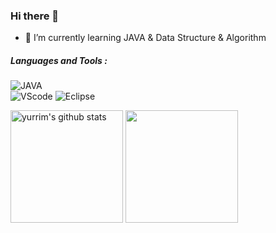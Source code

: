 ### Hi there 👋  
  
<!--
**yurrim/yurrim** is a ✨ _special_ ✨ repository because its `README.md` (this file) appears on your GitHub profile.

Here are some ideas to get you started:

- 🔭 I’m currently working on ...
- 🌱 I’m currently learning ...
- 👯 I’m looking to collaborate on ...
- 🤔 I’m looking for help with ...
- 💬 Ask me about ...
- 📫 How to reach me: ...
- 😄 Pronouns: ...
- ⚡ Fun fact: ...

##### Interest : 

![yurrim's language](https://github-readme-stats.vercel.app/api/top-langs/?username=yurrim&langs_count=1) 사용한 언어 %로 나타내 줌

-->

- 🌱 I’m currently learning JAVA & Data Structure & Algorithm  

##### Languages and Tools :
![JAVA](https://img.shields.io/badge/Java-007396?style=flat-square&logo=Java&logoColor=white)  
![VScode](https://img.shields.io/badge/VScode-007ACC?style=flat-square&logo=visualstudiocode&logoColor=white) ![Eclipse](https://img.shields.io/badge/Eclipse-2C2255?style=flat-square&logo=eclipse&logoColor=white)  

<a href="https://github.com/yurrim"><img align="center" style="height:180px" src="https://github-readme-stats.vercel.app/api?username=yurrim&show_icons=true" alt="yurrim's github stats" /></a>
<a href="https://github.com/yurrim"><img align="center" style="height:180px" src="https://github-readme-stats.vercel.app/api/top-langs/?username=yurrim&langs_count=5" /></a>
